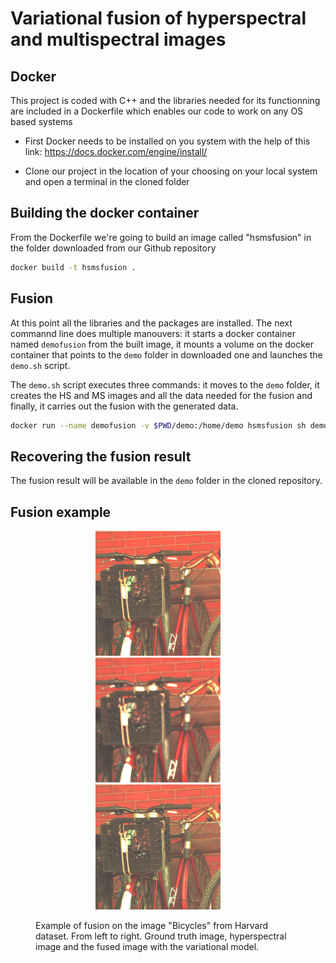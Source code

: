 # Variational fusion of hyperspectral and multispectral images


## Docker

This project is coded with C++ and the libraries needed for its functionning are included in a Dockerfile which enables our code to work on any OS based systems

* First Docker needs to be installed on you system with the help of this link: https://docs.docker.com/engine/install/

* Clone our project in the location of your choosing on your local system and open a terminal in the cloned folder

## Building the docker container

From the Dockerfile we're going to build an image called "hsmsfusion" in the folder downloaded from our Github repository

```bash
docker build -t hsmsfusion .
```

## Fusion

At this point all the libraries and the packages are installed. The next commannd line does multiple manouvers: it starts a docker container named ```demofusion``` from the built image, it mounts a volume on the docker container that points to the ```demo``` folder in downloaded one and launches the ```demo.sh``` script. 

The ```demo.sh``` script executes three commands: it moves to the ```demo``` folder, it creates the HS and MS images and all the data needed for the fusion and finally, it carries out the fusion with the generated data. 

```bash
docker run --name demofusion -v $PWD/demo:/home/demo hsmsfusion sh demo.sh
```
## Recovering the fusion result
The fusion result will be available in the ```demo``` folder in the cloned repository.  

## Fusion example 
<html>
    <body>
    <figure>
    <p align="middle">
    <img src="./example_fusion/gt.png" width="200" >
      &nbsp; &nbsp; &nbsp; &nbsp;
    <img src="./example_fusion/h_interp.png" width="200">
      &nbsp; &nbsp; &nbsp; &nbsp;
    <img src="./example_fusion/l2.png" width="200">
      &nbsp; &nbsp; &nbsp; &nbsp;
    <figcaption>Example of fusion on the image "Bicycles" from Harvard dataset. From left to right. Ground truth image, hyperspectral image and the fused image with the variational model.</figcaption>
    </p>
    </figure>
    </body>
</html>



